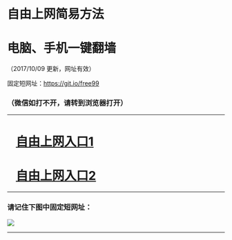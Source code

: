 ﻿# 自由上网简易方法

# 电脑、手机一键翻墙

（2017/10/09 更新，网址有效）

固定短网址：https://git.io/free99

### （微信如打不开，请转到浏览器打开）


***





# &nbsp;&nbsp; <a href="http://ft247725068.fwq-tz-1001.info/fwqtz01.html?t=100900121232 " target="_blank">自由上网入口1</a>
# &nbsp;&nbsp; <a href="http://ft190104523.fwq-tz-1002.info/fwqtz02.html?t=100900119266 " target="_blank">自由上网入口2</a>
***

### 请记住下图中固定短网址：

<img src="https://s3-us-west-2.amazonaws.com/fwq-1001/yjfq-20170905okok.png" /> 


***

